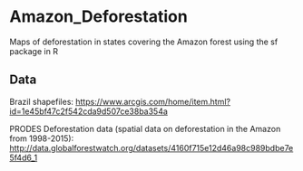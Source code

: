 # Amazon_Deforestation

Maps of deforestation in states covering the Amazon forest using the sf package in R

## Data

Brazil shapefiles: https://www.arcgis.com/home/item.html?id=1e45bf47c2f542cda9d507ce38ba354a 

PRODES Deforestation data (spatial data on deforestation in the Amazon from 1998-2015): http://data.globalforestwatch.org/datasets/4160f715e12d46a98c989bdbe7e5f4d6_1 


